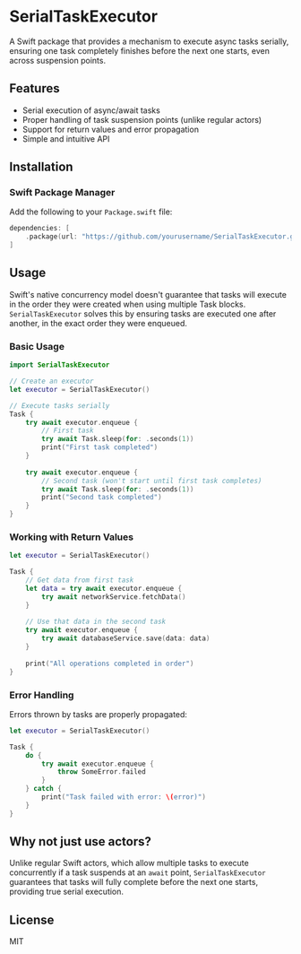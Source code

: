 # SerialTaskExecutor

A Swift package that provides a mechanism to execute async tasks serially, ensuring one task completely finishes before the next one starts, even across suspension points.

## Features

- Serial execution of async/await tasks
- Proper handling of task suspension points (unlike regular actors)
- Support for return values and error propagation
- Simple and intuitive API

## Installation

### Swift Package Manager

Add the following to your `Package.swift` file:

```swift
dependencies: [
    .package(url: "https://github.com/yourusername/SerialTaskExecutor.git", from: "1.0.0")
]
```

## Usage

Swift's native concurrency model doesn't guarantee that tasks will execute in the order they were created when using multiple Task blocks. `SerialTaskExecutor` solves this by ensuring tasks are executed one after another, in the exact order they were enqueued.

### Basic Usage

```swift
import SerialTaskExecutor

// Create an executor
let executor = SerialTaskExecutor()

// Execute tasks serially
Task {
    try await executor.enqueue {
        // First task
        try await Task.sleep(for: .seconds(1))
        print("First task completed")
    }
    
    try await executor.enqueue {
        // Second task (won't start until first task completes)
        try await Task.sleep(for: .seconds(1))
        print("Second task completed")
    }
}
```

### Working with Return Values

```swift
let executor = SerialTaskExecutor()

Task {
    // Get data from first task
    let data = try await executor.enqueue {
        try await networkService.fetchData()
    }
    
    // Use that data in the second task
    try await executor.enqueue {
        try await databaseService.save(data: data)
    }
    
    print("All operations completed in order")
}
```

### Error Handling

Errors thrown by tasks are properly propagated:

```swift
let executor = SerialTaskExecutor()

Task {
    do {
        try await executor.enqueue {
            throw SomeError.failed
        }
    } catch {
        print("Task failed with error: \(error)")
    }
}
```

## Why not just use actors?

Unlike regular Swift actors, which allow multiple tasks to execute concurrently if a task suspends at an `await` point, `SerialTaskExecutor` guarantees that tasks will fully complete before the next one starts, providing true serial execution.

## License

MIT 